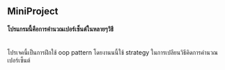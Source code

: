 ## MiniProject  
#### โปรแกรมนี้คือการคำนวณเปอร์เซ็นต์ในหลายๆวิธี  
<br>
โปรเจคนี้เป็นการฝึกใช้ oop pattern  
โดยงานนนี้ใช้ strategy ในการเปลียนวิธีคิดการคำนวณเปอร์เซ็นต์  

